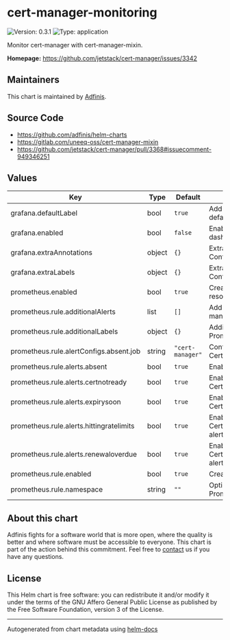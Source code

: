 # cert-manager-monitoring

![Version: 0.3.1](https://img.shields.io/badge/Version-0.3.1-informational?style=flat-square) ![Type: application](https://img.shields.io/badge/Type-application-informational?style=flat-square)

Monitor cert-manager with cert-manager-mixin.

**Homepage:** <https://github.com/jetstack/cert-manager/issues/3342>

## Maintainers
This chart is maintained by [Adfinis](https://adfinis.com/?pk_campaign=github&pk_kwd=helm-charts).

## Source Code

* <https://github.com/adfinis/helm-charts>
* <https://gitlab.com/uneeq-oss/cert-manager-mixin>
* <https://github.com/jetstack/cert-manager/pull/3368#issuecomment-949346251>

## Values

| Key | Type | Default | Description |
|-----|------|---------|-------------|
| grafana.defaultLabel | bool | `true` | Add `grafana_dashboard: "1"` default label |
| grafana.enabled | bool | `false` | Enable deploying cert-manager dashboard to Grafana |
| grafana.extraAnnotations | object | `{}` | Extra annotations for dashboard ConfigMap |
| grafana.extraLabels | object | `{}` | Extra labels for dashboard ConfigMap |
| prometheus.enabled | bool | `true` | Create prometheus-operator resources |
| prometheus.rule.additionalAlerts | list | `[]` | Add additional alerts to the cert-manager group |
| prometheus.rule.additionalLabels | object | `{}` | Additional Labels for PrometheusRule resource |
| prometheus.rule.alertConfigs.absent.job | string | `"cert-manager"` | Configure job label for CertManagerAbsent alert. |
| prometheus.rule.alerts.absent | bool | `true` | Enable CertManagerAbsent alert |
| prometheus.rule.alerts.certnotready | bool | `true` | Enable CertManagerCertNotReady alert |
| prometheus.rule.alerts.expirysoon | bool | `true` | Enable CertManagerCertExpirySoon alert |
| prometheus.rule.alerts.hittingratelimits | bool | `true` | Enable CertManagerHittingRateLimits alert |
| prometheus.rule.alerts.renewaloverdue | bool | `true` | Enable CertManagerCertRenewalOverdue alert |
| prometheus.rule.enabled | bool | `true` | Create PrometheusRule resource |
| prometheus.rule.namespace | string | `""` | Optional Namespace for PrometheusRule resource |

## About this chart

Adfinis fights for a software world that is more open, where the quality is
better and where software must be accessible to everyone. This chart
is part of the action behind this commitment. Feel free to
[contact](https://adfinis.com/kontakt/?pk_campaign=github&pk_kwd=helm-charts)
us if you have any questions.

## License

This Helm chart is free software: you can redistribute it and/or modify it under the terms
of the GNU Affero General Public License as published by the Free Software Foundation,
version 3 of the License.

----------------------------------------------
Autogenerated from chart metadata using [helm-docs](https://github.com/norwoodj/helm-docs/)
